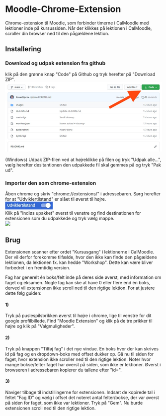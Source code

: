 # Moodle-Chrome-Extension
Chrome-extension til Moodle, som forbinder timerne i CalMoodle med lektioner inde på kursussiden. Når der klikkes på lektionen i CalMoodle, scroller din browser ned til den pågældene lektion.

## Installering
### Download og udpak extension fra github
klik på den grønne knap "Code" på Github og tryk herefter på "Download ZIP".
<br><img src="./images/download.jpg">

(Windows) Udpak ZIP-filen ved at højreklikke på filen og tryk "Udpak alle...", vælg herefter desitantionen den udpakkede fil skal gemmes på og tryk "Pak ud".

### Importer den som chrome-extension
Åben chrome og skriv "chrome://extensions/" i adressebaren. 
Sørg herefter for at "Udviklertilstand" er slået til øverst til højre.
<br><img src="./images/udviklingstilstand.JPG"><br>
Klik på "Indløs upakket" øverst til venstre og find destinationen for extensionen som du udpakkede og tryk vælg mappe.
<br>
<img src="./images/indlæs_upakket.JPG">

## Brug
Extensionen scanner efter ordet "Kursusgang" i lektionerne i CalMoodle. Der vil derfor forekomme tilfælde, hvor den ikke kan finde den pågældene lektionen, da lektionen fx. kan hedde "Workshop". Dette kan være bliver forbedret i en fremtidig version.

Fag har generelt én boks/felt inde på deres side øverst, med information om faget og eksamen. Nogle fag kan ske at have 0 eller flere end én boks, derved vil extensionen ikke scroll ned til den rigtige lektion. For at justere dette følg guiden:


#### 1)
Tryk på puslespilsbrikken øverst til højre i chrome, lige til venstre for dit google profilbillede. Find "Moodle Extension" og klik på de tre prikker til højre og klik på "Valgmuligheder".

#### 2)
Tryk på knappen "Tilføj fag" i det nye vindue. En boks hvor der kan skrives id på fag og en dropdown-boks med offset dukker op. Gå nu til siden for faget, hvor extension ikke scroller ned til den rigtige lektion. Noter hvor mange bokse/felter faget har øverst på siden, som ikke er lektioner.  Øverst i browseren i adressebaren kopierer du tallene efter "id=".

#### 3)
Naviger tilbage til indstillingerne for extensionen. Indsæt de kopirede tal i feltet "Fag ID" og vælg i offset det noteret antal felter/bokse, der var øverst på siden for faget, som ikke var lektioner. Tryk på "Gem". Nu burde extensionen scroll ned til den rigtige lektion.
